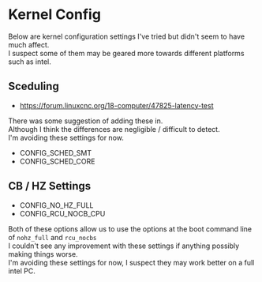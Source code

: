 # Kernel Config

Below are kernel configuration settings I've tried but didn't seem to have much affect.  
I suspect some of them may be geared more towards different platforms such as intel.

## Sceduling

  * https://forum.linuxcnc.org/18-computer/47825-latency-test

There was some suggestion of adding these in.  
Although I think the differences are negligible / difficult to detect.  
I'm avoiding these settings for now.

  * CONFIG_SCHED_SMT
  * CONFIG_SCHED_CORE

## CB / HZ Settings

  * CONFIG_NO_HZ_FULL
  * CONFIG_RCU_NOCB_CPU

Both of these options allow us to use the options at the boot command line of `nohz_full` and `rcu_nocbs`  
I couldn't see any improvement with these settings if anything possibly making things worse.  
I'm avoiding these settings for now, I suspect they may work better on a full intel PC.
